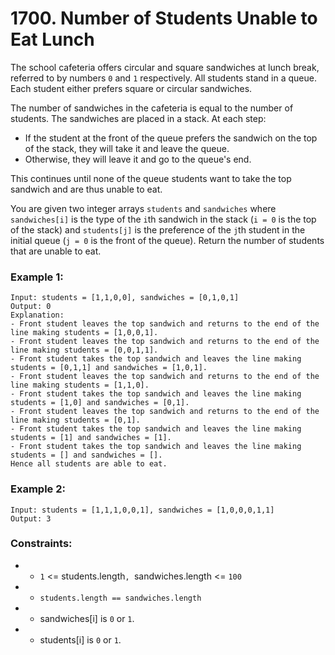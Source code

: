 # 1700. Number of Students Unable to Eat Lunch

The school cafeteria offers circular and square sandwiches at lunch break, referred to by numbers `0` and `1` respectively. All students stand in a queue. Each student either prefers square or circular sandwiches.

The number of sandwiches in the cafeteria is equal to the number of students. The sandwiches are placed in a stack. At each step:

- If the student at the front of the queue prefers the sandwich on the top of the stack, they will take it and leave the queue.
- Otherwise, they will leave it and go to the queue's end.

This continues until none of the queue students want to take the top sandwich and are thus unable to eat.

You are given two integer arrays `students` and `sandwiches` where `sandwiches[i]` is the type of the `i`​​​​​​th sandwich in the stack (`i = 0` is the top of the stack) and `students[j]` is the preference of the `j`​​​​​​th student in the initial queue (`j = 0` is the front of the queue). Return the number of students that are unable to eat.

### Example 1:

```
Input: students = [1,1,0,0], sandwiches = [0,1,0,1]
Output: 0
Explanation:
- Front student leaves the top sandwich and returns to the end of the line making students = [1,0,0,1].
- Front student leaves the top sandwich and returns to the end of the line making students = [0,0,1,1].
- Front student takes the top sandwich and leaves the line making students = [0,1,1] and sandwiches = [1,0,1].
- Front student leaves the top sandwich and returns to the end of the line making students = [1,1,0].
- Front student takes the top sandwich and leaves the line making students = [1,0] and sandwiches = [0,1].
- Front student leaves the top sandwich and returns to the end of the line making students = [0,1].
- Front student takes the top sandwich and leaves the line making students = [1] and sandwiches = [1].
- Front student takes the top sandwich and leaves the line making students = [] and sandwiches = [].
Hence all students are able to eat.
```

### Example 2:

```
Input: students = [1,1,1,0,0,1], sandwiches = [1,0,0,0,1,1]
Output: 3
```

### Constraints:

- - `1` <= students.length`, `sandwiches.length <= `100`
- - `students.length == sandwiches.length`
- - sandwiches[i] is `0` or `1`.
- - students[i] is `0` or `1`.
